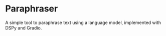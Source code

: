 # Paraphraser
A simple tool to paraphrase text using a language model, implemented with DSPy and Gradio.
